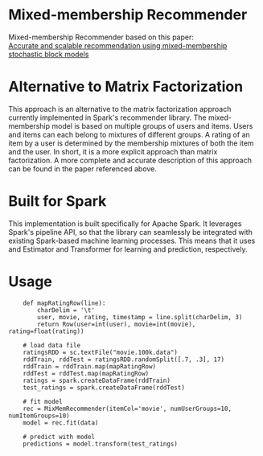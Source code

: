 # Mixed-membership Recommender
Mixed-membership Recommender based on this paper:<br/> 
<a href="https://arxiv.org/abs/1604.01170">Accurate and scalable recommendation using mixed-membership stochastic block models</a>

# Alternative to Matrix Factorization
This approach is an alternative to the matrix factorization approach currently implemented in Spark's
recommender library.  The mixed-membership model is based on multiple groups of users and items.  Users
 and items can each belong to mixtures of different groups.  A rating of an item by a user
 is determined by the membership mixtures of both the item and the user.  In short, it is a more 
 explicit approach than matrix factorization.  A more complete and accurate description of this
 approach can be found in the paper referenced above.
 
# Built for Spark
This implementation is built specifically for Apache Spark.  It leverages Spark's pipeline API, so that the 
library can seamlessly be integrated with existing Spark-based machine learning processes.  This means that 
it uses and Estimator and Transformer for learning and prediction, respectively.

# Usage
```
    def mapRatingRow(line):
        charDelim = '\t'
        user, movie, rating, timestamp = line.split(charDelim, 3)
        return Row(user=int(user), movie=int(movie), rating=float(rating))

    # load data file
    ratingsRDD = sc.textFile("movie.100k.data")
    rddTrain, rddTest = ratingsRDD.randomSplit([.7, .3], 17)
    rddTrain = rddTrain.map(mapRatingRow)
    rddTest = rddTest.map(mapRatingRow)
    ratings = spark.createDataFrame(rddTrain)
    test_ratings = spark.createDataFrame(rddTest)

    # fit model
    rec = MixMemRecommender(itemCol='movie', numUserGroups=10, numItemGroups=10)
    model = rec.fit(data)
    
    # predict with model
    predictions = model.transform(test_ratings)
    
```

